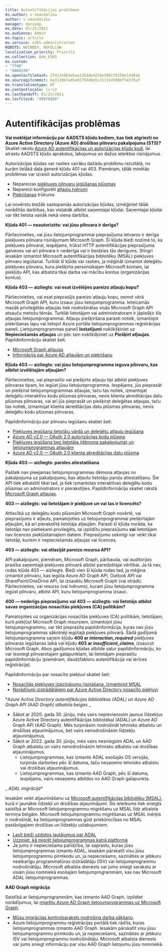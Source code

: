 ```yaml
---
title: Autentifikācijas problēmas
ms.author: v-smandalika
author: v-smandalika
manager: dansimp
ms.date: 01/25/2021
ms.audience: Admin
ms.topic: article
ms.service: o365-administration
ROBOTS: NOINDEX, NOFOLLOW
localization_priority: Priority
ms.collection: Adm_O365
ms.custom:
- "7748"
- "9004339"
ms.openlocfilehash: 2f413e863e6aa23548e425de5901f8158e1d48ab
ms.sourcegitcommit: ba3118b7ad5e02756d0e5c2113245090f54370af
ms.translationtype: HT
ms.contentlocale: lv-LV
ms.lasthandoff: 01/25/2021
ms.locfileid: "49976856"
---
```

# <a name="authentication-issues"></a>Autentifikācijas problēmas

**Vai meklējat informāciju par AADSTS kļūdu kodiem, kas tiek atgriezti no Azure Active Directory (Azure AD) drošības pilnvaru pakalpojuma (STS)?** Skatiet rakstu [Azure AD autentifikācijas un autorizācijas kļūdu kodi](https://docs.microsoft.com/azure/active-directory/develop/reference-aadsts-error-codes), lai atrastu AADSTS kļūdu aprakstus, labojumus un dažus ieteiktos risinājumus.

Autorizācijas kļūdas var rasties vairāku dažādu problēmu rezultātā, no kurām lielākā daļa ģenerē kļūdu 401 vai 403. Piemēram, tālāk minētās problēmas var izraisīt autorizācijas kļūdas.

- Nepareizas [piekļuves pilnvaru iegūšanas plūsmas](https://docs.microsoft.com/azure/active-directory/develop/authentication-vs-authorization) 
- Nepareizi konfigurēti [atļauju tvērumi](https://docs.microsoft.com/azure/active-directory/develop/v2-permissions-and-consent) 
- [Piekrišanas](https://docs.microsoft.com/azure/active-directory/develop/howto-convert-app-to-be-multi-tenant#understanding-user-and-admin-consent) trūkums

Lai novērstu biežāk sastopamās autorizācijas kļūdas, izmēģiniet tālāk norādītās darbības, kas vislabāk atbilst saņemtajai kļūdai. Saņemtajai kļūdai var tikt lietota vairāk nekā viena darbība.

**Kļūda 401 — neautorizēts: vai jūsu pilnvara ir derīga?**

Pārliecinieties, vai jūsu lietojumprogrammai pieprasījuma ietvaros ir derīga piekļuves pilnvara risinājumam Microsoft Graph. Šī kļūda bieži nozīmē to, ka piekļuves pilnvarai, iespējams, trūkst HTTP autentifikācijas pieprasījuma galvenes vai arī pilnvara ir nederīga vai ir beidzies tās derīgums. Stingri iesakām izmantot Microsoft autentifikācijas bibliotēku (MSAL) piekļuves pilnvaru iegūšanai. Turklāt šī kļūda var rasties, ja mēģināt izmantot deleģētu piekļuves pilnvaru, kura piešķirta personiskajam Microsoft kontam, lai piekļūtu API, kas atbalsta tikai darba vai mācību kontus (organizācijas kontus).

**Kļūda 403 — aizliegts: vai esat izvēlējies pareizo atļauju kopu?**

Pārliecinieties, vai esat pieprasījis pareizo atļauju kopu, ņemot vērā Microsoft Graph API, kuru izsauc jūsu lietojumprogramma. Ieteicamās mazāk privileģētās atļaujas tiek nodrošinātas visās Microsoft Graph API atsauču metožu tēmās. Turklāt lietotājam vai administratoram ir jāpiešķir šīs atļaujas lietojumprogrammai. Atļauju piešķiršana parasti notiek, izmantojot piekrišanas lapu vai lietojot Azure portāla lietojumprogrammas reģistrācijas paneli. Lietojumprogrammas panelī **Iestatījumi** noklikšķiniet uz **Nepieciešamās atļaujas** un pēc tam noklikšķiniet uz **Piešķirt atļaujas**. Papildinformāciju skatiet šeit:

- [Microsoft Graph atļaujas](https://docs.microsoft.com/graph/permissions-reference) 
- [Informācija par Azure AD atļaujām un piekrišanu](https://docs.microsoft.com/azure/active-directory/develop/v2-permissions-and-consent)

**Kļūda 403 — aizliegts: vai jūsu lietojumprogramma ieguva pilnvaru, kas atbilst izvēlētajām atļaujām?**

Pārliecinieties, vai pieprasīto vai piešķirto atļauju tipi atbilst piekļuves pilnvaras tipam, ko iegūst jūsu lietojumprogramma. Iespējams, jūs pieprasāt un piešķirat lietojumprogrammas atļaujas, taču tas notiek, izmantojat deleģētu interaktīvu kodu plūsmas pilnvaras, nevis klienta akreditācijas datu plūsmas pilnvaras, vai arī jūs pieprasāt un piešķirat deleģētas atļaujas, taču tas notiek, izmantojat klienta akreditācijas datu plūsmas pilnvaras, nevis deleģētu kodu plūsmas pilnvaras.

Papildinformāciju par pilnvaru iegūšanu skatiet šeit:

- [Piekļuves iegūšana lietotāju vārdā un deleģētu atļauju iegūšana](https://docs.microsoft.com/graph/auth-v2-user) 
- [Azure AD v2.0 — OAuth 2.0 autorizācijas kodu plūsma](https://docs.microsoft.com/azure/active-directory/develop/v2-oauth2-auth-code-flow) 
- [Piekļuves iegūšana bez lietotāja (dēmona pakalpojuma) un lietojumprogrammas atļaujām](https://docs.microsoft.com/graph/auth-v2-service) 
- [Azure AD v2.0 — OAuth 2.0 klienta akreditācijas datu plūsma](https://docs.microsoft.com/azure/active-directory/develop/v2-oauth2-client-creds-grant-flow)

**Kļūda 403 — aizliegts: paroles atiestatīšana**

Pašlaik nav pieejamas lietojumprogrammas dēmona atļaujas no pakalpojuma uz pakalpojumu, kas atļautu lietotāju paroļu atiestatīšanu. Šie API tiek atbalstīti tikai tad, ja tiek izmantotas interaktīvas deleģētu kodu plūsmas un administrators ir pierakstījies. Papildinformāciju skatiet rakstā [Microsoft Graph atļaujas](https://docs.microsoft.com/graph/permissions-reference).

**403 — aizliegts: vai lietotājam ir piekļuve un vai tas ir licencēts?**

Attiecībā uz deleģētu kodu plūsmām Microsoft Graph novērtē, vai pieprasījums ir atļauts, pamatojoties uz lietojumprogrammai piešķirtajām atļaujām, kā arī pierakstītā lietotāja atļaujām. Parasti šī kļūda norāda, ka lietotājs nav pietiekami privileģēts, lai izpildītu pieprasījumu **vai** lietotājam nav licences piekļūstamajiem datiem. Pieprasījumu sekmīgi var veikt tikai lietotāji, kuriem ir nepieciešamās atļaujas vai licences.

**403 — aizliegts: vai atlasījāt pareizo resursa API?**

API pakalpojumi, piemēram, Microsoft Graph, pārbauda, vai *auditorijas* prasība saņemtajā piekļuves pilnvarā atbilst paredzētajai vērtībai. Ja tā nav, rodas kļūda 403 — aizliegts. Bieži vien šī kļūda rodas tad, ja mēģina izmantot pilnvaru, kas iegūta Azure AD Graph API, Outlook API vai SharePoint/OneDrive API, lai izsauktu Microsoft Graph (vai otrādi). Pārliecinieties, vai resurss (vai tvērums), kuram jūsu lietojumprogramma iegūst pilnvaru, atbilst API, kuru lietojumprogramma izsauc.

**400 — nederīgs pieprasījums vai 403 — aizliegts: vai lietotājs atbilst savas organizācijas nosacītās piekļuves (CA) politikām?**

Pamatojoties uz organizācijas nosacītās piekļuves (CA) politikām, lietotājam, kurš piekļūst Microsoft Graph resursiem, izmantojot jūsu lietojumprogrammu, var tikt pieprasīta papildinformācija, kuras nav jūsu lietojumprogrammas sākotnēji iegūtajā piekļuves pilnvarā. Šādā gadījumā lietojumprogramma saņem kļūdu **400 ar *interaction_required*** piekļuves pilnvaras iegūšanas laikā vai kļūdu **403 ar *insufficient_claims***, izsaucot Microsoft Graph. Abos gadījumos kļūdas atbilde satur papildinformāciju, ko var iesniegt pilnvarotajam galapunktam, lai lietotājam pieprasītu papildinformāciju (piemēram, daudzfaktoru autentifikācija vai ierīces reģistrācija).

Papildinformāciju par nosacīto piekļuvi skatiet šeit:

- [Nosacītās piekļuves izaicinājumu risināšana, izmantojot MSAL](https://docs.microsoft.com/azure/active-directory/develop/msal-error-handling-dotnet#conditional-access-and-claims-challenges) 
- [Norādījumi izstrādātājiem par Azure Active Directory nosacīto piekļuvi](https://docs.microsoft.com/azure/active-directory/develop/v2-conditional-access-dev-guide)

**_Azure Active Directory autentifikācijas bibliotēkas (ADAL) un Azure AD Graph API (AAD Graph) atbalsta beigas_* _

- Sākot ar 2020. gada 30. jūniju, mēs vairs nepievienosim jaunus līdzekļus Azure Active Directory autentifikācijas bibliotēkai (ADAL) un Azure AD Graph API (AAD Graph). Mēs turpināsim nodrošināt tehnisko atbalstu un drošības atjauninājumus, bet vairs nenodrošināsim līdzekļu atjauninājumus.
- Sākot ar 2022. gada 30. jūniju, mēs vairs nesniegsim ADAL un AAD Graph atbalstu un vairs nenodrošināsim tehnisko atbalstu vai drošības atjauninājumus.
    - Lietojumprogrammas, kas izmanto ADAL esošajās OS versijās, turpinās darboties pēc šī datuma, taču nesaņems tehnisko atbalstu vai drošības atjauninājumus.
    - Lietojumprogrammas, kas izmanto AAD Graph, pēc šī datuma, iespējams, vairs nesaņems atbildes no AAD Graph galapunkta.

_ *ADAL migrācija**

Iesakām veikt atjaunināšanu uz [Microsoft autentifikācijas bibliotēku (MSAL)](https://docs.microsoft.com/azure/active-directory/develop/v2-overview), kurā ir jaunākie līdzekļi un drošības atjauninājumi. Šis ieteikums tiek sniegts saistībā ar Microsoft lietojumprogrammu migrēšanu uz MSAL līdz atbalsta termiņa beigām. Microsoft lietojumprogrammu migrēšanas uz MSAL mērķis ir nodrošināt, ka lietojumprogrammas gūst priekšrocības no MSAL pastāvīgajiem drošības un līdzekļu uzlabojumiem.

- [Lasīt bieži uzdotos jautājumus par ADAL](https://docs.microsoft.com/azure/active-directory/develop/msal-migration#frequently-asked-questions-faq) 
- [Uzziniet, kā migrēt lietojumprogrammas katrā platformā](https://docs.microsoft.com/azure/active-directory/develop/msal-migration#frequently-asked-questions-faq) 
- Ja jums ir nepieciešama palīdzība, lai saprastu, kuras jūsu lietojumprogrammas izmanto ADAL, iesakām pārskatīt visu jūsu lietojumprogrammu pirmkodu un, ja nepieciešams, sazināties ar jebkuru neatkarīgu programmatūras izstrādātāju (ISV) vai lietojumprogrammu nodrošinātāju. Microsoft atbalsta dienests var jums sniegt sarakstu ar visām jūsu nomniekā esošajām lietojumprogrammām, kas nav Microsoft ADAL lietojumprogrammas.

**AAD Graph migrācija**

Saistībā ar lietojumprogrammām, kas izmanto AAD Graph, izpildiet norādījumus, lai [migrētu Azure AD Graph lietojumprogrammas uz Microsoft Graph](https://docs.microsoft.com/graph/migrate-azure-ad-graph-planning-checklist?view=graph-rest-1.0&preserve-view=true).

- [Mūsu migrācijas kontrolsaraksts nodrošina darba sākšanu](https://docs.microsoft.com/graph/migrate-azure-ad-graph-planning-checklist). 
- Azure lietojumprogrammu reģistrācijas portālā tiek rādīts, kuras lietojumprogrammas izmanto AAD Graph. Iesakām pārskatīt visu jūsu lietojumprogrammu pirmkodu un, ja nepieciešams, sazināties ar jebkuru ISV vai lietojumprogrammu nodrošinātāju. Microsoft atbalsta dienests var jums sniegt informāciju par visu AAD Graph lietojumu jūsu nomniekā.

 










